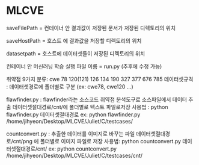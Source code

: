 # MLCVE

saveFilePath = 컨테이너 안 결과값이 저장된 문서가 저장된 디렉토리의 위치

saveHostPath = 호스트 에 결과값을 저장할 디렉토리의 위치

datasetpath = 호스트에 데이터셋들이 저장된 디렉토리의 위치

컨테이너 안 머신러닝 학습 실행 파일 이름 = run.py (추후에 수정 가능)

취약점 9가지 분류: cwe 78 120(121) 126 134 190 327 377 676 785 
데이터셋규격 : 데이터셋경로에 폴더별로 구분 (ex: cwe78, cwe120 ...)

flawfinder.py : flawfinder라는 소스코드 취약점 분석도구로 소스파일에서 데이터 추출
              데이터셋절대경로/cnt/에 폴더별로 텍스트 파일로저장
	사용법 : python flawfinder.py 데이터셋절대경로
	ex: python flawfinder.py /home/jihyeon/Desktop/MLCVE/Juliet/C/testcases/

countconvert.py : 추출한 데이터를 이미지로 바꾸는 파일
	데이터셋절대경로/cnt/png 에 폴더별로 이미지 파일로 저장
	사용법: python countconvert.py 데이터셋절대경로/cnt/
	ex: python countconvert.py /home/jihyeon/Desktop/MLCVE/Juliet/C/testcases/cnt/

